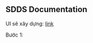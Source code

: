 ## SDDS Documentation

UI sẽ xây dựng: [link](https://github.com/cuong1112035/SD-IOS-document/blob/master/assets/Screen%20Shot%202019-05-20%20at%2015.20.59.png)

Bước 1:


<!--stackedit_data:
eyJoaXN0b3J5IjpbLTQ0MTEyMjgwOSwtNjg4OTM5MTUxLDE5MT
czMjY4NzksLTE0NDQxOTYyMTQsLTIwODg3NDY2MTJdfQ==
-->